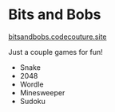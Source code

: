 # Bits and Bobs

[bitsandbobs.codecouture.site](http://bitsandbobs.codecouture.site/)

Just a couple games for fun!

- Snake
- 2048
- Wordle
- Minesweeper
- Sudoku
